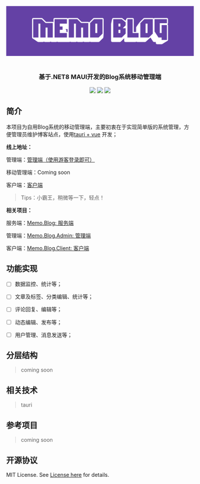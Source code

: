 <div align="center"  style="margin-bottom: 40px">
 <img src="https://raw.githubusercontent.com/Memoyu/Memo.Blog/main/docs/images/logo.png" alt="memo blog" />
</div>
<div align="center">
 <h3>基于.NET8 MAUI开发的Blog系统移动管理端</h3>
 <a href="https://dotnet.microsoft.com/zh-cn/download"><img src="https://img.shields.io/badge/.net8.0.0-3963bc.svg"/></a>
 <a href="LICENSE"><img src="https://img.shields.io/badge/license-MIT-3963bc.svg"/></a>
 <a href="https://github.com/Memoyu"><img src="https://img.shields.io/badge/developer-memoyu-blue"/></a>
</div>


## 简介
本项目为自用Blog系统的移动管理端，主要初衷在于实现简单版的系统管理，方便管理员维护博客站点，使用[tauri + vue](https://github.com/tauri-apps/tauri) 开发；



**线上地址：**

管理端：<a href="http://blog.admin.memoyu.com/" target="_blank">管理端（使用游客登录即可）</a>

移动管理端：Coming soon

客户端：<a href="http://blog.memoyu.com/" target="_blank">客户端</a>

> Tips：小霸王，稍微等一下，轻点！



**相关项目：**

服务端：[Memo.Blog: 服务端](https://github.com/Memoyu/Memo.Blog)

管理端：[Memo.Blog.Admin: 管理端 ](https://github.com/Memoyu/Memo.Blog.Admin)

客户端：[Memo.Blog.Client: 客户端](https://github.com/Memoyu/Memo.Blog.Client)



## 功能实现
- [ ] 数据监控、统计等；
- [ ] 文章及标签、分类编辑、统计等；
- [ ] 评论回复、编辑等；
- [ ] 动态编辑、发布等；
- [ ] 用户管理、消息发送等；



## 分层结构
> coming soon


## 相关技术
> tauri



## 参考项目
> coming soon



## 开源协议
MIT License. See [License here](./LICENSE) for details.